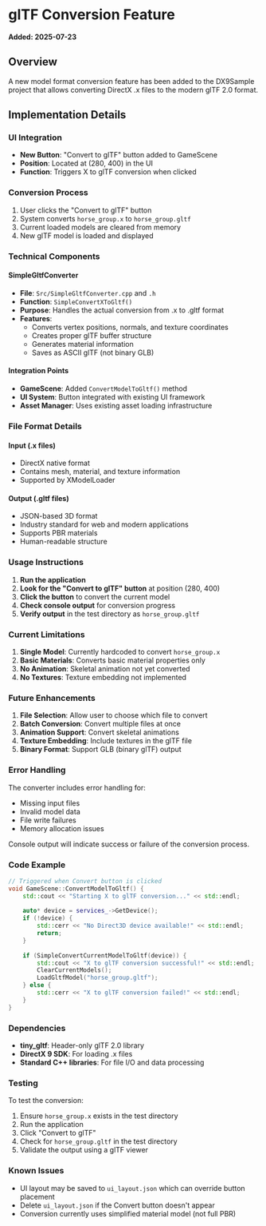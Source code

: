 # glTF Conversion Feature

**Added: 2025-07-23**

## Overview

A new model format conversion feature has been added to the DX9Sample project that allows converting DirectX .x files to the modern glTF 2.0 format.

## Implementation Details

### UI Integration
- **New Button**: "Convert to glTF" button added to GameScene
- **Position**: Located at (280, 400) in the UI
- **Function**: Triggers X to glTF conversion when clicked

### Conversion Process
1. User clicks the "Convert to glTF" button
2. System converts `horse_group.x` to `horse_group.gltf`
3. Current loaded models are cleared from memory
4. New glTF model is loaded and displayed

### Technical Components

#### SimpleGltfConverter
- **File**: `Src/SimpleGltfConverter.cpp` and `.h`
- **Function**: `SimpleConvertXToGltf()`
- **Purpose**: Handles the actual conversion from .x to .gltf format
- **Features**:
  - Converts vertex positions, normals, and texture coordinates
  - Creates proper glTF buffer structure
  - Generates material information
  - Saves as ASCII glTF (not binary GLB)

#### Integration Points
- **GameScene**: Added `ConvertModelToGltf()` method
- **UI System**: Button integrated with existing UI framework
- **Asset Manager**: Uses existing asset loading infrastructure

### File Format Details

#### Input (.x files)
- DirectX native format
- Contains mesh, material, and texture information
- Supported by XModelLoader

#### Output (.gltf files)
- JSON-based 3D format
- Industry standard for web and modern applications
- Supports PBR materials
- Human-readable structure

### Usage Instructions

1. **Run the application**
2. **Look for the "Convert to glTF" button** at position (280, 400)
3. **Click the button** to convert the current model
4. **Check console output** for conversion progress
5. **Verify output** in the test directory as `horse_group.gltf`

### Current Limitations

1. **Single Model**: Currently hardcoded to convert `horse_group.x`
2. **Basic Materials**: Converts basic material properties only
3. **No Animation**: Skeletal animation not yet converted
4. **No Textures**: Texture embedding not implemented

### Future Enhancements

1. **File Selection**: Allow user to choose which file to convert
2. **Batch Conversion**: Convert multiple files at once
3. **Animation Support**: Convert skeletal animations
4. **Texture Embedding**: Include textures in the glTF file
5. **Binary Format**: Support GLB (binary glTF) output

### Error Handling

The converter includes error handling for:
- Missing input files
- Invalid model data
- File write failures
- Memory allocation issues

Console output will indicate success or failure of the conversion process.

### Code Example

```cpp
// Triggered when Convert button is clicked
void GameScene::ConvertModelToGltf() {
    std::cout << "Starting X to glTF conversion..." << std::endl;
    
    auto* device = services_->GetDevice();
    if (!device) {
        std::cerr << "No Direct3D device available!" << std::endl;
        return;
    }
    
    if (SimpleConvertCurrentModelToGltf(device)) {
        std::cout << "X to glTF conversion successful!" << std::endl;
        ClearCurrentModels();
        LoadGltfModel("horse_group.gltf");
    } else {
        std::cerr << "X to glTF conversion failed!" << std::endl;
    }
}
```

### Dependencies

- **tiny_gltf**: Header-only glTF 2.0 library
- **DirectX 9 SDK**: For loading .x files
- **Standard C++ libraries**: For file I/O and data processing

### Testing

To test the conversion:
1. Ensure `horse_group.x` exists in the test directory
2. Run the application
3. Click "Convert to glTF"
4. Check for `horse_group.gltf` in the test directory
5. Validate the output using a glTF viewer

### Known Issues

- UI layout may be saved to `ui_layout.json` which can override button placement
- Delete `ui_layout.json` if the Convert button doesn't appear
- Conversion currently uses simplified material model (not full PBR)